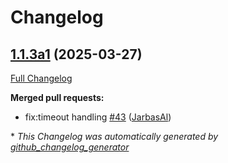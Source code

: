 # Changelog

## [1.1.3a1](https://github.com/OpenVoiceOS/ovos-common-query-pipeline-plugin/tree/1.1.3a1) (2025-03-27)

[Full Changelog](https://github.com/OpenVoiceOS/ovos-common-query-pipeline-plugin/compare/1.1.2...1.1.3a1)

**Merged pull requests:**

- fix:timeout handling [\#43](https://github.com/OpenVoiceOS/ovos-common-query-pipeline-plugin/pull/43) ([JarbasAl](https://github.com/JarbasAl))



\* *This Changelog was automatically generated by [github_changelog_generator](https://github.com/github-changelog-generator/github-changelog-generator)*
